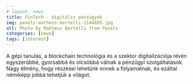 ```yaml
---
# layout: news
title: FinTech - digitális pénzügyek
img: pexels-matheus-bertelli-1144695.jpg
alt: Photo by Matheus Bertelli from Pexels
categories: [news]
tags: [interest]
---
```


A gépi tanulás, a blockchain technológia és a szektor digitalizációja révén egyszerűbbé, gyorsabbá és olcsóbbá válnak a pénzügyi szolgáltatások. Nagy élmény, hogy részesei lehetünk ennek a folyamatnak, és ezáltal némiképp jobbá tehetjük a világot.  
